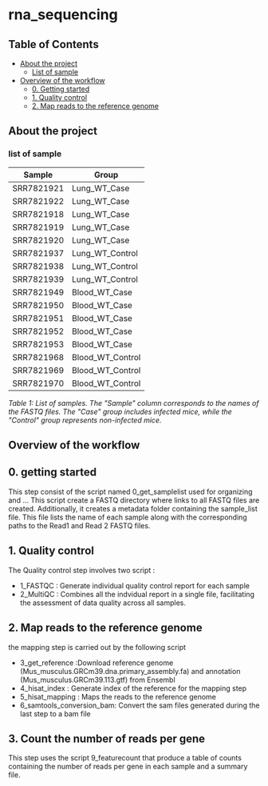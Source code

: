 # rna_sequencing

## Table of Contents
- [About the project](#about-the-project)
  - [List of sample](#list-of-sample)
- [Overview of the workflow](#overview-of-the-workflow)
  - [0. Getting started](#0-getting-started)
  - [1. Quality control](#1-quality-control)
  - [2. Map reads to the reference genome](#2-map-reads-to-the-reference-genome)
  
## About the project

### list of sample 
|Sample	|Group|
|-------|------|
|SRR7821921|	Lung_WT_Case|
SRR7821922|	Lung_WT_Case
SRR7821918	|Lung_WT_Case
SRR7821919	|Lung_WT_Case
SRR7821920|	Lung_WT_Case
SRR7821937	|Lung_WT_Control
SRR7821938	|Lung_WT_Control
SRR7821939	|Lung_WT_Control
SRR7821949	|Blood_WT_Case
SRR7821950	|Blood_WT_Case
SRR7821951	|Blood_WT_Case
SRR7821952	|Blood_WT_Case
SRR7821953	|Blood_WT_Case
SRR7821968	|Blood_WT_Control
SRR7821969	|Blood_WT_Control
SRR7821970|	Blood_WT_Control

*Table 1: List of samples. The "Sample" column corresponds to the names of the FASTQ files. The "Case" group includes infected mice, while the "Control" group represents non-infected mice.*
## Overview of the workflow

## 0. getting started

This step consist of the script named 0_get_samplelist used for organizing and ... This script create a FASTQ directory where links to all FASTQ files are created. Additionally, it creates a metadata folder containing the sample_list file. This file lists the name of each sample along with the corresponding paths to the Read1 and Read 2 FASTQ files.

## 1. Quality control 

The Quality control step involves two script :
- 1_FASTQC : Generate individual quality control report for each sample
- 2_MultiQC : Combines all the indvidual report in a single file, facilitating the assessment of data quality across all samples.

## 2. Map reads to the reference genome

the mapping step is carried out by the following script
- 3_get_reference :Download reference genome (Mus_musculus.GRCm39.dna.primary_assembly.fa) and annotation (Mus_musculus.GRCm39.113.gtf) from Ensembl
- 4_hisat_index : Generate index of the reference for the mapping step
- 5_hisat_mapping : Maps the reads to the reference genome
- 6_samtools_conversion_bam: Convert the sam files generated during the last step to a bam file


## 3. Count the number of reads per gene

This step uses the script 9_featurecount that produce a table of counts containing the number of reads per gene in each sample and a summary file. 
